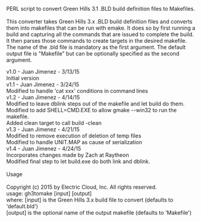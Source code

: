 PERL script to convert Green Hills 3.1 .BLD build definition files to Makefiles.<br><br>
This converter takes Green Hills 3.x .BLD build definition files and converts them into makefiles
that can be run with emake. It does so by first running a build and capturing all the commands
that are issued to complete the build. It then parses those commands to create targets in the
desired makefile. The name of the .bld file is mandatory as the first argument. The default
output file is "Makefile" but can be optionally specified as the second argument.

v1.0 - Juan Jimenez - 3/13/15<br>
               Initial version<br>
v1.1 - Juan Jimenez - 3/24/15<br>
               Modified to handle 'cat xxx' conditions in command lines<br>
v1.2 - Juan Jimenez - 4/14/15<br>
               Modified to leave dblink steps out of the makefile and let build do them.<br>
               Modified to add SHELL=CMD.EXE to allow gmake --win32 to run the makefile.<br>
               Added clean target to call build -clean<br>
v1.3 - Juan Jimenez - 4/21/15<br>
               Modified to remove execution of deletion of temp files<br>
               Modified to handle UNIT.MAP as cause of serialization<br>
v1.4 - Juan Jimenez - 4/24/15<br>
               Incorporates changes made by Zach at Raytheon<br>
               Modified final step to let build.exe do both link and dblink.<br><br>
Usage<br><br>
Copyright (c) 2015 by Electric Cloud, Inc. All rights reserved.<br>
usage:  gh3tomake [input] [output]<br>
        where:  [input] is the Green Hills 3.x build file to convert (defaults to 'default.bld')<br>
                [output] is the optional name of the output makefile (defaults to 'Makefile')<br>

